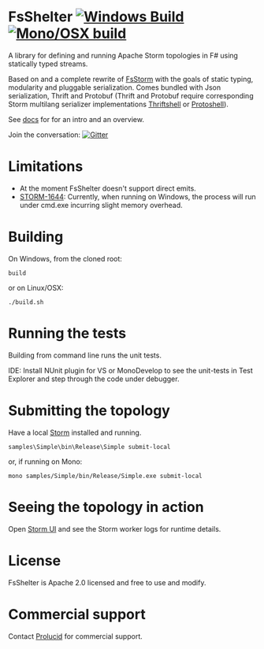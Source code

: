 FsShelter [![Windows Build](https://ci.appveyor.com/api/projects/status/c0oom3oyr8qnrsc8?svg=true)](https://ci.appveyor.com/project/et1975/fsshelter)
 [![Mono/OSX build](https://travis-ci.org/Prolucid/FsShelter.svg?branch=master)](https://travis-ci.org/Prolucid/FsShelter)
=======

A library for defining and running Apache Storm topologies in F# using statically typed streams.

Based on and a complete rewrite of [FsStorm](https://github.com/FsStorm) with the goals of static typing, modularity and pluggable serialization.
Comes bundled with Json serialization, Thrift and Protobuf (Thrift and Protobuf require corresponding Storm multilang serializer implementations [Thriftshell](https://github.com/prolucid/thriftshell) or [Protoshell](https://github.com/prolucid/protoshell)). 

See [docs][docs] for for an intro and an overview.

Join the conversation: [![Gitter](https://badges.gitter.im/Join%20Chat.svg)](TBD)

# Limitations
* At the moment FsShelter doesn't support direct emits.
* [STORM-1644](https://issues.apache.org/jira/browse/STORM-1644): Currently, when running on Windows, the process will run under cmd.exe incurring slight memory overhead.

# Building
On Windows, from the cloned root:
```
build
```
or on Linux/OSX:
```
./build.sh
```

# Running the tests
Building from command line runs the unit tests.

IDE: Install NUnit plugin for VS or MonoDevelop to see the unit-tests in Test Explorer and step through the code under debugger.

# Submitting the topology
Have a local [Storm](https://storm.apache.org/downloads.html) installed and running.
```
samples\Simple\bin\Release\Simple submit-local
```
or, if running on Mono:
```
mono samples/Simple/bin/Release/Simple.exe submit-local
```

# Seeing the topology in action
Open [Storm UI](http://localhost:8080/) and see the Storm worker logs for runtime details.

# License
FsShelter is Apache 2.0 licensed and free to use and modify.

# Commercial support
Contact [Prolucid](http://prolucid.ca) for commercial support.

[docs]:https://prolucid.github.io/FsShelter/
